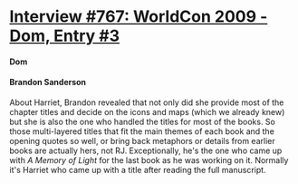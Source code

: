 # [Interview #767: WorldCon 2009 - Dom, Entry #3](https://www.theoryland.com/intvmain.php?i=767#3)

#### Dom

#### Brandon Sanderson

About Harriet, Brandon revealed that not only did she provide most of the chapter titles and decide on the icons and maps (which we already knew) but she is also the one who handled the titles for most of the books. So those multi-layered titles that fit the main themes of each book and the opening quotes so well, or bring back metaphors or details from earlier books are actually hers, not RJ. Exceptionally, he's the one who came up with
*A Memory of Light*
for the last book as he was working on it. Normally it's Harriet who came up with a title after reading the full manuscript.

